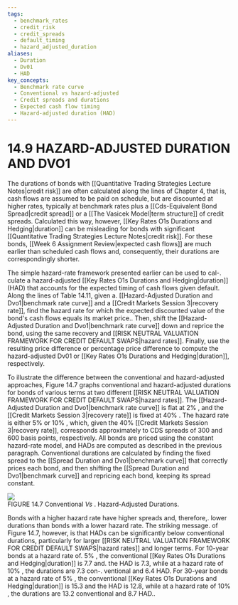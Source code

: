 ```yaml
---
tags:
  - benchmark_rates
  - credit_risk
  - credit_spreads
  - default_timing
  - hazard_adjusted_duration
aliases:
  - Duration
  - Dv01
  - HAD
key_concepts:
  - Benchmark rate curve
  - Conventional vs hazard-adjusted
  - Credit spreads and durations
  - Expected cash flow timing
  - Hazard-adjusted duration (HAD)
---
```


# 14.9 HAZARD-ADJUSTED DURATION AND DVO1  

The durations of bonds with [[Quantitative Trading Strategies Lecture Notes|credit risk]] are often calculated along the lines of Chapter 4, that is, cash flows are assumed to be paid on schedule, but are discounted at higher rates, typically at benchmark rates plus a [[Cds-Equivalent Bond Spread|credit spread]] or a [[The Vasicek Model|term structure]] of credit spreads. Calculated this way, however, [[Key Rates O1s Durations and Hedging|duration]] can be misleading for bonds with significant [[Quantitative Trading Strategies Lecture Notes|credit risk]]. For these bonds, [[Week 6 Assignment Review|expected cash flows]] are much earlier than scheduled cash flows and, consequently, their durations are correspondingly shorter.  

The simple hazard-rate framework presented earlier can be used to cal-. culate a hazard-adjusted [[Key Rates O1s Durations and Hedging|duration]] (HAD) that accounts for the expected timing of cash flows given default. Along the lines of Table 14.11, given a. [[Hazard-Adjusted Duration and Dvo1|benchmark rate curve]] and a [[Credit Markets Session 3|recovery rate]], find the hazard rate for which the expected discounted value of the bond's cash flows equals its market price.. Then, shift the [[Hazard-Adjusted Duration and Dvo1|benchmark rate curve]] down and reprice the bond, using the same recovery and [[RISK NEUTRAL VALUATION FRAMEWORK FOR CREDIT DEFAULT SWAPS|hazard rates]]. Finally, use the resulting price difference or percentage price difference to compute the hazard-adjusted Dv01 or [[Key Rates O1s Durations and Hedging|duration]], respectively.  

To illustrate the difference between the conventional and hazard-adjusted approaches, Figure 14.7 graphs conventional and hazard-adjusted durations for bonds of various terms at two different [[RISK NEUTRAL VALUATION FRAMEWORK FOR CREDIT DEFAULT SWAPS|hazard rates]]. The [[Hazard-Adjusted Duration and Dvo1|benchmark rate curve]] is flat at $2\%$ , and the [[Credit Markets Session 3|recovery rate]] is fixed at $40\%$ . The hazard rate is either $5\%$ or $10\%$ , which, given the $40\%$ [[Credit Markets Session 3|recovery rate]], corresponds approximately to CDS spreads of 300 and 600 basis points, respectively. All bonds are priced using the constant hazard-rate model, and HADs are computed as described in the previous paragraph. Conventional durations are calculated by finding the fixed spread to the [[Spread Duration and Dvo1|benchmark curve]] that correctly prices each bond, and then shifting the [[Spread Duration and Dvo1|benchmark curve]] and repricing each bond, keeping its spread constant.  

![](d40b785c13f8665da02889fa30a3427338230fe66da621a7cb389e99fb06b23e.jpg)  
FIGURE 14.7 Conventional $V s$ . Hazard-Adjusted Durations.  

Bonds with a higher hazard rate have higher spreads and, therefore,. lower durations than bonds with a lower hazard rate. The striking message. of Figure 14.7, however, is that HADs can be significantly below conventional durations, particularly for larger [[RISK NEUTRAL VALUATION FRAMEWORK FOR CREDIT DEFAULT SWAPS|hazard rates]] and longer terms. For 10-year bonds at a hazard rate of. $5\%$ , the conventional [[Key Rates O1s Durations and Hedging|duration]] is 7.7 and. the HAD is 7.3, while at a hazard rate of $10\%$ , the durations are 7.3 con-. ventional and 6.4 HAD. For 30-year bonds at a hazard rate of $5\%$ , the conventional [[Key Rates O1s Durations and Hedging|duration]] is 15.3 and the HAD is 12.8, while at a hazard rate of $10\%$ , the durations are 13.2 conventional and 8.7 HAD..  